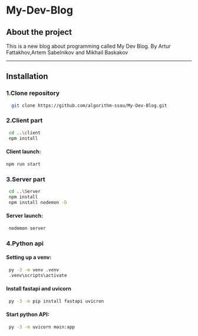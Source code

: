 # My-Dev-Blog
## About the project
This is a new blog about programming called My Dev Blog.
By Artur Fattakhov,Artem Sabelnikov and Mikhail Baskakov
***
## Installation
### 1.Clone repository
```bash
  git clone https://github.com/algorithm-ssau/My-Dev-Blog.git
```
### 2.Client part
```bash
 cd ..\client 
 npm install
```
#### Client launch: 
```bash
npm run start
```
### 3.Server part
```bash
 cd ..\Server 
 npm install
 npm install nodemon -D
```
#### Server launch:
```bash
 nodemon server
```

### 4.Python api

#### Setting up a venv:
```bash
 py -3 -m venv .venv
 .venv\scripts\activate
```
#### Install fastapi and uvicorn
```bash
 py -3 -m pip install fastapi uvicron
```
#### Start python API:
```bash
 py -3 -m uvicorn main:app
```


